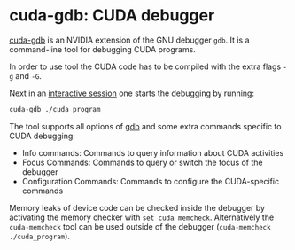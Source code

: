 # cuda-gdb: CUDA debugger

[cuda-gdb](https://docs.nvidia.com/cuda/cuda-gdb/index.html) is an NVIDIA
extension of the GNU debugger `gdb`. It is a command-line tool for debugging
CUDA programs.

In order to use tool the CUDA code has to be compiled with the extra flags
`-g` and `-G`.

Next in an [interactive session](running/interactive-usage.md) one starts the
debugging by running:

```bash
cuda-gdb ./cuda_program
```

The tool supports all options of [gdb](gdb.md) and some extra commands
specific to CUDA debugging:

* Info commands: Commands to query information about CUDA activities
* Focus Commands: Commands to query or switch the focus of the debugger
* Configuration Commands: Commands to configure the CUDA-specific commands

Memory leaks of device code can be checked inside the debugger by activating
the memory checker with `set cuda memcheck`. Alternatively the `cuda-memcheck`
tool can be used outside of the debugger (`cuda-memcheck ./cuda_program`).
